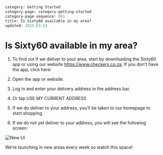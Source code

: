 ```meta
category: Getting Started
category-page: category-getting-started
category-page-sequence: 001
title: Is Sixty60 available in my area?
updated: 2025-03-24
```

# Is Sixty60 available in my area?

1. To find out if we deliver to your area, start by downloading the Sixty60 app or using our website https://www.checkers.co.za. If you don't have the app, click here: 

2. Open the app or website. 

3. Log in and enter your delivery address in the address bar. 

4. Or tap USE MY CURRENT ADDRESS     

5. If we do deliver to your address, you’ll be taken to our homepage to start shopping. 

6. If we do not yet deliver to your address, you will see the following screen: 

![New UI](images/images-getting-started-new-ui-screen.png)

We’re launching in new areas every week so watch this space! 